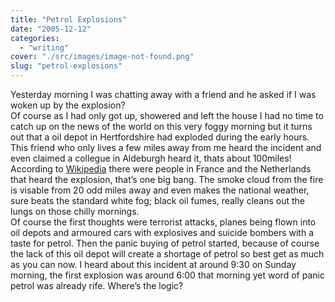 ```yaml
---
title: "Petrol Explosions"
date: "2005-12-12"
categories: 
  - "writing"
cover: "./src/images/image-not-found.png"
slug: "petrol-explosions"
---
```


Yesterday morning I was chatting away with a friend and he asked if I was woken up by the explosion?  
Of course as I had only got up, showered and left the house I had no time to catch up on the news of the world on this very foggy morning but it turns out that a oil depot in Hertfordshire had exploded during the early hours. This friend who only lives a few miles away from me heard the incident and even claimed a collegue in Aldeburgh heard it, thats about 100miles!  
According to [Wikipedia](http://en.wikipedia.org/wiki/2005_Hertfordshire_Oil_Storage_Terminal_fire) there were people in France and the Netherlands that heard the explosion, that’s one big bang. The smoke cloud from the fire is visable from 20 odd miles away and even makes the national weather, sure beats the standard white fog; black oil fumes, really cleans out the lungs on those chilly mornings.  
Of course the first thoughts were terrorist attacks, planes being flown into oil depots and armoured cars with explosives and suicide bombers with a taste for petrol. Then the panic buying of petrol started, because of course the lack of this oil depot will create a shortage of petrol so best get as much as you can now. I heard about this incident at around 9:30 on Sunday morning, the first explosion was around 6:00 that morning yet word of panic petrol was already rife. Where’s the logic?
